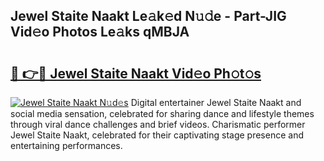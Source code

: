 ## Jewel Staite Naakt Le𝚊k𝚎d N𝚞𝚍e - Part-JIG Vid𝚎o Photos Le𝚊ks qMBJA

# <h2><a href="http://fb44os.evod.top/?m=Jewel+Staite+Naakt">🔗 👉🔴 Jewel Staite Naakt Vid𝚎o Ph𝚘t𝚘s</a></h2>

[![Jewel Staite Naakt N𝚞d𝚎s](https://i.imgur.com/8V9OHl7.gif)](http://fb44os.evod.top/?m=Jewel+Staite+Naakt)
Digital entertainer Jewel Staite Naakt and social media sensation, celebrated for sharing dance and lifestyle themes through viral dance challenges and brief videos. Charismatic performer Jewel Staite Naakt, celebrated for their captivating stage presence and entertaining performances. 
